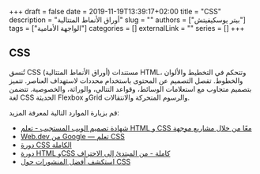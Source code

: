 +++
draft = false
date = 2019-11-19T13:39:17+02:00
title = "CSS"
description = "أوراق الأنماط المتتالية"
slug = ""
authors = ["بيتر يوسكيفيتش"]
tags = ["الواجهة الأمامية"]
categories = []
externalLink = ""
series = []
+++

## CSS

تُنسق CSS (أوراق الأنماط المتتالية) مستندات HTML، وتتحكم في التخطيط والألوان والخطوط. تفصل التصميم عن المحتوى باستخدام محددات لاستهداف العناصر. تتميز بتصميم متجاوب مع استعلامات الوسائط، وقواعد التتالي، والوراثة، والخصوصية. تتضمن لغة CSS الحديثة Flexbox وGrid والرسوم المتحركة والانتقالات.

قم بزيارة الموارد التالية لمعرفة المزيد:

- [شهادة تصميم الويب المستجيب - تعلم HTML و CSS معًا من خلال مشاريع موجهة](https://www.freecodecamp.org/learn/2022/responsive-web-design/)
- [Web.dev من Google — تعلم CSS](https://web.dev/learn/css/)
- [دورة CSS الكاملة](https://youtu.be/n4R2E7O-Ngo)
- [دورة HTML وCSS كاملة - من المبتدئ إلى الاحتراف](https://www.youtube.com/watch?v=G3e-cpL7ofc)
- [استكشف أفضل المنشورات حول CSS](https://app.daily.dev/tags/css?ref=roadmapsh)
